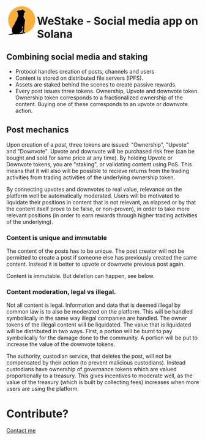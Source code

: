 [<img  align="left" w src="./logo.png" style="width: 80px; height: 80px" alt="Resume application project app icon">](https://github.com/marcus-pousette/solvei)

# WeStake - Social media app on Solana

## Combining social media and staking
- Protocol handles creation of posts, channels and users
- Content is stored on distributed file servers (IPFS).
- Assets are staked behind the scenes to create passive rewards.
- Every post issues three tokens. Ownership, Upvote and downvote token. Ownership token corresponds to a fractionalized ownership of the content. Buying one of these corresponds to an upvote or downvote action.

## Post mechanics
Upon creation of a *post*, three tokens are issued: "Ownership", "Upvote" and "Downvote". Upvote and downvote will be purchased risk free (can be bought and sold for same price at any time). By holding Upvote or Downvote tokens, you are "staking", or validating content using PoS. This means that it will also will be possible to recieve returns from the trading activities from trading activities of the underlying ownership token. 

By connecting upvotes and downvotes to real value, relevance on the platform well be automatically moderated. Users will be motivated to liquidate their positions in content that is not relevant, as elapsed or by that the content itself prove to be false, or non-proven), in order to take more relevant positions (in order to earn rewards through higher trading activities of the underlying).

### Content is unique and immutable
The content of the posts has to be unique. The post creator will not be permitted to create a post if someone else has previously created the same content. Instead it is better to upvote or downvote previous post again.

Content is immutable. But deletion can happen, see below.

### Content moderation, legal vs illegal.
Not all content is legal. Information and data that is deemed illegal by common law is to also be moderated on the platform. This will be handled symbolically in the same way illegal companies are handled. The owner tokens of the illegal content will be liquidated. The value that is liquidated will be distributed in two ways. First, a portion will be burnt to pay symbolically for the damage done to the community. A portion will be put to increase the value of the downvote tokens. 

The authority, custodian service, that deletes the post, will not be compensated by their action (to prevent malicious custodians). Instead custodians have ownership of governance tokens which are valued proportionally to a treasury. This gives incentives to moderate well, as the value of the treasury (which is built by collecting fees) increases when more users are using the platform.

# Contribute? 

[Contact me](https://github.com/marcus-pousette)








